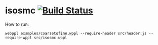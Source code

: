 # isosmc [![Build Status](https://travis-ci.org/stuhlmueller/isosmc.svg?branch=master)](https://travis-ci.org/stuhlmueller/isosmc)

How to run:

    webppl examples/coarsetofine.wppl --require-header src/header.js --require-wppl src/isosmc.wppl
